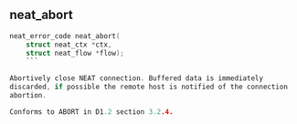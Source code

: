 ## neat_abort
```c
neat_error_code neat_abort(
    struct neat_ctx *ctx,
    struct neat_flow *flow);
	```
	
Abortively close NEAT connection. Buffered data is immediately
discarded, if possible the remote host is notified of the connection
abortion.

Conforms to ABORT in D1.2 section 3.2.4.
